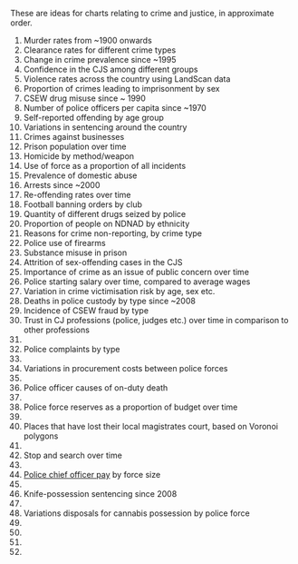 These are ideas for charts relating to crime and justice, in approximate order.

   1. Murder rates from ~1900 onwards
   2. Clearance rates for different crime types
   3. Change in crime prevalence since ~1995
   4. Confidence in the CJS among different groups
   5. Violence rates across the country using LandScan data
   6. Proportion of crimes leading to imprisonment by sex
   7. CSEW drug misuse since ~ 1990
   8. Number of police officers per capita since ~1970
   9. Self-reported offending by age group
  10. Variations in sentencing around the country
  11. Crimes against businesses
  12. Prison population over time
  13. Homicide by method/weapon
  14. Use of force as a proportion of all incidents
  15. Prevalence of domestic abuse
  16. Arrests since ~2000
  17. Re-offending rates over time
  18. Football banning orders by club
  19. Quantity of different drugs seized by police
  20. Proportion of people on NDNAD by ethnicity
  21. Reasons for crime non-reporting, by crime type
  22. Police use of firearms
  23. Substance misuse in prison
  24. Attrition of sex-offending cases in the CJS
  25. Importance of crime as an issue of public concern over time
  26. Police starting salary over time, compared to average wages
  27. Variation in crime victimisation risk by age, sex etc.
  28. Deaths in police custody by type since ~2008
  29. Incidence of CSEW fraud by type
  30. Trust in CJ professions (police, judges etc.) over time in comparison to other professions
  31. 
  32. Police complaints by type
  33. 
  34. Variations in procurement costs between police forces
  35. 
  36. Police officer causes of on-duty death
  37. 
  38. Police force reserves as a proportion of budget over time
  39. 
  40. Places that have lost their local magistrates court, based on Voronoi polygons
  41. 
  42. Stop and search over time
  43. 
  44. [Police chief officer pay](https://data.police.uk/data/open-data/) by force size
  45. 
  46. Knife-possession sentencing since 2008
  47. 
  48. Variations disposals for cannabis possession by police force
  49. 
  50. 
  51. 
  52. 
  
